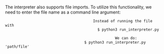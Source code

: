 The interpreter also supports file imports. To utilize this functionality, we need to enter the file name as a command line argument:

  
                                            Instead of running the file with 
                                              $ python3 run_interpreter.py

                                                      We can do:
                                        $ python3 run_interpreter.py 'path/file'
